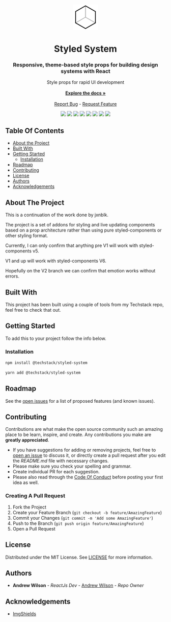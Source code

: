 <br/>
<p align="center">
  <a href="https://github.com/The-Code-Monkey/styled-system">
    <img src="image.png" alt="Logo" width="80" height="80">
  </a>
  
  <h1 align="center">Styled System</h1>

  <h3 align="center">Responsive, theme-based style props for building design systems with React</h3>

  <p align="center">
    Style props for rapid UI development
    <br/>
    <br/>
    <a href="https://styled-system-docs.vercel.app/getting-started"><strong>Explore the docs »</strong></a>
    <br/>
    <br/>
    <a href="https://github.com/The-Code-Monkey/styled-system/issues">Report Bug</a>
    -
    <a href="https://github.com/The-Code-Monkey/styled-system/issues">Request Feature</a>
  </p>
</p>

<div display="flex" align="center">
  <img src="https://img.shields.io/codefactor/grade/github/the-code-monkey/styled-system?style=for-the-badge" />
  <img src="https://img.shields.io/npm/dm/@techstack/styled-system?style=for-the-badge" />
  <img src="https://img.shields.io/github/issues-raw/the-code-monkey/styled-system?style=for-the-badge" />
  <img src="https://img.shields.io/github/issues-pr/the-code-monkey/styled-system?style=for-the-badge" />
  <img src="https://img.shields.io/github/license/the-code-monkey/styled-system?style=for-the-badge" />
  <img src="https://img.shields.io/github/stars/the-code-monkey/styled-system?style=for-the-badge" />
  <img src="https://img.shields.io/npm/v/@techstack/styled-system?style=for-the-badge" />
  <img src="https://img.shields.io/github/commit-activity/m/the-code-monkey/styled-system?style=for-the-badge" />
</div>

## Table Of Contents

* [About the Project](#about-the-project)
* [Built With](#built-with)
* [Getting Started](#getting-started)
  * [Installation](#installation)
* [Roadmap](#roadmap)
* [Contributing](#contributing)
* [License](#license)
* [Authors](#authors)
* [Acknowledgements](#acknowledgements)

## About The Project

This is a continuation of the work done by jxnblk.

The project is a set of addons for styling and live updating components based on a prop architecture rather than using 
pure styled-components or other styling format.

Currently, I can only confirm that anything pre V1 will work with styled-components v5.

V1 and up will work with styled-components V6. 

Hopefully on the V2 branch we can confirm that emotion works without errors.

## Built With

This project has been built using a couple of tools from my Techstack repo, feel free to check that out.

## Getting Started

To add this to your project follow the info below.

### Installation

```sh
npm install @techstack/styled-system
```

```sh
yarn add @techstack/styled-system
```

## Roadmap

See the [open issues](https://github.com/The-Code-Monkey/styled-system/issues) for a list of proposed features (and known issues).

## Contributing

Contributions are what make the open source community such an amazing place to be learn, inspire, and create. Any contributions you make are **greatly appreciated**.
* If you have suggestions for adding or removing projects, feel free to [open an issue](https://github.com/The-Code-Monkey/styled-system/issues/new) to discuss it, or directly create a pull request after you edit the *README.md* file with necessary changes.
* Please make sure you check your spelling and grammar.
* Create individual PR for each suggestion.
* Please also read through the [Code Of Conduct](https://github.com/The-Code-Monkey/styled-system/blob/main/CODE_OF_CONDUCT.md) before posting your first idea as well.

### Creating A Pull Request

1. Fork the Project
2. Create your Feature Branch (`git checkout -b feature/AmazingFeature`)
3. Commit your Changes (`git commit -m 'Add some AmazingFeature'`)
4. Push to the Branch (`git push origin feature/AmazingFeature`)
5. Open a Pull Request

## License

Distributed under the MIT License. See [LICENSE](https://github.com/The-Code-Monkey/styled-system/blob/main/LICENSE.md) for more information.

## Authors

* **Andrew Wilson** - *ReactJs Dev* - [Andrew Wilson](https://github.com/The-Code-Monkey/) - *Repo Owner*

## Acknowledgements

* [ImgShields](https://shields.io/)

